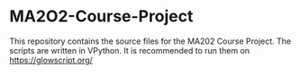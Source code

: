 # MA2O2-Course-Project
This repository contains the source files for the MA202 Course Project. The scripts are written in VPython. It is recommended to run them on https://glowscript.org/ 
